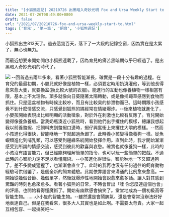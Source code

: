 ```yaml
---
title: "[小狐熊週記] 20210726 出黑暗入奇妙光明 Fox and Ursa Weekly Start to Issue!"
date: 2021-07-26T08:49:00+0800
draft: false
url: "/2021/07/20210726-fox-and-ursa-weekly-start-to.html"
tags: ['育兒', '第一篇', '飼育', '小狐熊週記']
---
```


小狐熊出生813天了。過去這幾百天，落下了一大段的記錄空窗，因為實在是太累了，無心也無力。

而最近想要來開始開啟小狐熊連載了，因為育兒的痛苦黑暗期似乎已經過了。是出黑暗入奇妙光明的時代了。


![](https://blogger.googleusercontent.com/img/a/AVvXsEiVTXA4emKZQ0rN_lZjj2a8KFX9ryGdzI-pr3fbAKf5skkOhEbubtVbDKjVSiIyDZcV5Q0Og8dTbFpuYnToWdLBR2pxN3rRA0oQIVRV2Lv_o1mJPBI6aSuC_qWCM_ZiET1J7MkfFpi8zy5Got-Kl4MzxaX1yHm6_JGkk37khOqvJ1ACSpSeWF94XO2H=w365-h400)
--回首過去兩年多來，看著小狐熊智能漸長，確實是一段十分有趣的過程。在育兒的最最初期，小嬰兒就好像是植物一樣，必須要定時用奶澆灌他，等到他長得愈來愈大隻，就要換盆(換比較大號的衣服)。能進行的互動也像養植物一樣相當有限，基本上不太理你。頂多就像向日葵隨著太陽轉動，或是像捕蠅草感應到食物而抓住。只是這盆植物有時候比較吵，而且有比較臭的排泄物而已。這時期跟小孩感覺不到什麼情感交流，只感覺到狐熊的媽經常在情緒爆炸。--後來植物就進化了，小嬰孩開始表現出比較明顯的活動徵象，對於外在刺激也比較有反應了。育兒開始變得像養魚養蝦。當我奶瓶湊近小狐熊時，看到他們出手攫住的模樣，總讓我想起我以前養螯蝦、把飼料夾到螫蝦口邊時，蝦仔興奮衝上來攫住大嚼的模樣。--然而小孩進化得很快，智能咻地一下就超過魚蝦了。此時養小孩變得像養狗一樣。從魚蝦類進化到哺乳類，可以感受到邊緣系統開始發揮作用。直到此時，我才開始漸漸感受到所謂的情感交流，感受到彼此的歡喜與哀愁。確實也就像養狗一樣，此時的小孩沒有語言能力，但已經能夠理解簡單的指令，也可以玩一些簡單的把戲。不過此時的心智能力還不足以看懂魔術。--小孩進化得很快，智能咻地一下又超過狗了。差不多變成猩猩了，也漸漸會直立了。此時的我再也沒有任何過往的飼育動物經驗可供借鑒了，是個全新的飼育體驗。此期依靠語言來溝通的比例愈來愈高。一開始從幾個音節、幾個單字，然後就爆炸性地開始會說愈來愈多話。讓人對其感到驚豔的時刻也愈來愈多。看著小狐熊的日常，不時會冒出「哇 你怎麼連這個也會」的評語。也開始看得懂魔術了。開始有幽默感會搞笑了。堂堂地成為一個初級高等智能生物。……小小隻的智能生物。--雖然還是會鬧脾氣、還是會常常沒辦法好好地表達自己。但是在我看來，很多大人其實也是如此啊。不需要太苛責。大家一起互相包容、一起搞笑吧～
